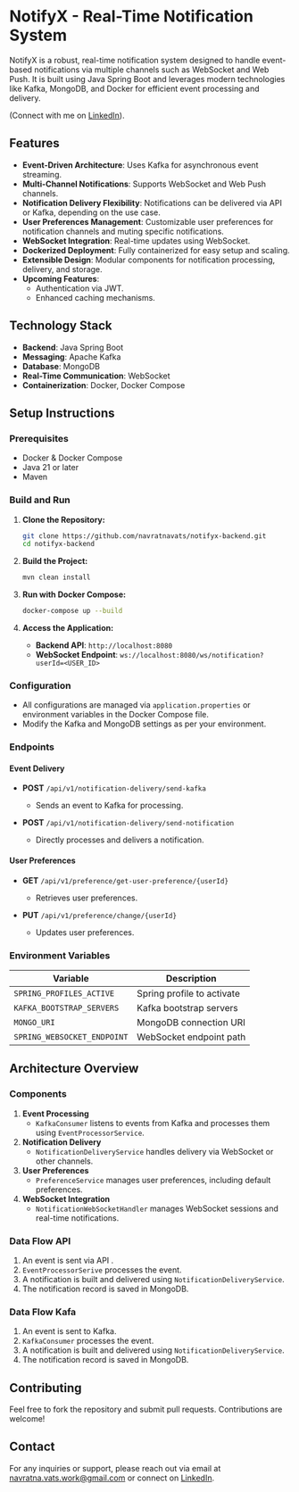 # NotifyX - Real-Time Notification System

NotifyX is a robust, real-time notification system designed to handle event-based notifications via 
multiple channels such as WebSocket and Web Push. It is built using Java Spring Boot and leverages 
modern technologies like Kafka, MongoDB, and Docker for efficient event processing and delivery.

(Connect with me on [LinkedIn](https://www.linkedin.com/in/navratna-vats/)).

## Features

- **Event-Driven Architecture**: Uses Kafka for asynchronous event streaming.
- **Multi-Channel Notifications**: Supports WebSocket and Web Push channels.
- **Notification Delivery Flexibility**: Notifications can be delivered via API or Kafka, depending on the use case.
- **User Preferences Management**: Customizable user preferences for notification channels and muting specific notifications.
- **WebSocket Integration**: Real-time updates using WebSocket.
- **Dockerized Deployment**: Fully containerized for easy setup and scaling.
- **Extensible Design**: Modular components for notification processing, delivery, and storage.
- **Upcoming Features**:
    - Authentication via JWT.
    - Enhanced caching mechanisms.

## Technology Stack

- **Backend**: Java Spring Boot
- **Messaging**: Apache Kafka
- **Database**: MongoDB
- **Real-Time Communication**: WebSocket
- **Containerization**: Docker, Docker Compose


## Setup Instructions

### Prerequisites

- Docker & Docker Compose
- Java 21 or later
- Maven

### Build and Run

1. **Clone the Repository:**
   ```bash
   git clone https://github.com/navratnavats/notifyx-backend.git
   cd notifyx-backend
   ```

2. **Build the Project:**
   ```bash
   mvn clean install
   ```

3. **Run with Docker Compose:**
   ```bash
   docker-compose up --build
   ```

4. **Access the Application:**
    - **Backend API**: `http://localhost:8080`
    - **WebSocket Endpoint**: `ws://localhost:8080/ws/notification?userId=<USER_ID>`

### Configuration

- All configurations are managed via `application.properties` or environment variables in the Docker Compose file.
- Modify the Kafka and MongoDB settings as per your environment.

### Endpoints

#### Event Delivery
- **POST** `/api/v1/notification-delivery/send-kafka`
    - Sends an event to Kafka for processing.

- **POST** `/api/v1/notification-delivery/send-notification`
    - Directly processes and delivers a notification.

#### User Preferences
- **GET** `/api/v1/preference/get-user-preference/{userId}`
    - Retrieves user preferences.

- **PUT** `/api/v1/preference/change/{userId}`
    - Updates user preferences.

### Environment Variables

| Variable                | Description                           |
|-------------------------|---------------------------------------|
| `SPRING_PROFILES_ACTIVE` | Spring profile to activate            |
| `KAFKA_BOOTSTRAP_SERVERS`| Kafka bootstrap servers               |
| `MONGO_URI`             | MongoDB connection URI                |
| `SPRING_WEBSOCKET_ENDPOINT`| WebSocket endpoint path             |

## Architecture Overview

### Components

1. **Event Processing**
    - `KafkaConsumer` listens to events from Kafka and processes them using `EventProcessorService`.
2. **Notification Delivery**
    - `NotificationDeliveryService` handles delivery via WebSocket or other channels.
3. **User Preferences**
    - `PreferenceService` manages user preferences, including default preferences.
4. **WebSocket Integration**
    - `NotificationWebSocketHandler` manages WebSocket sessions and real-time notifications.

### Data Flow API
1. An event is sent via API .
2. `EventProcessorSerive` processes the event.
3. A notification is built and delivered using `NotificationDeliveryService`.
4. The notification record is saved in MongoDB.


### Data Flow Kafa
1. An event is sent to Kafka.
2. `KafkaConsumer` processes the event.
3. A notification is built and delivered using `NotificationDeliveryService`.
4. The notification record is saved in MongoDB.


## Contributing

Feel free to fork the repository and submit pull requests. Contributions are welcome!

## Contact
For any inquiries or support, please reach out via email at [navratna.vats.work@gmail.com](mailto:navratna.vats.work@gmail.com) or connect on [LinkedIn](https://www.linkedin.com/in/navratna-vats/).